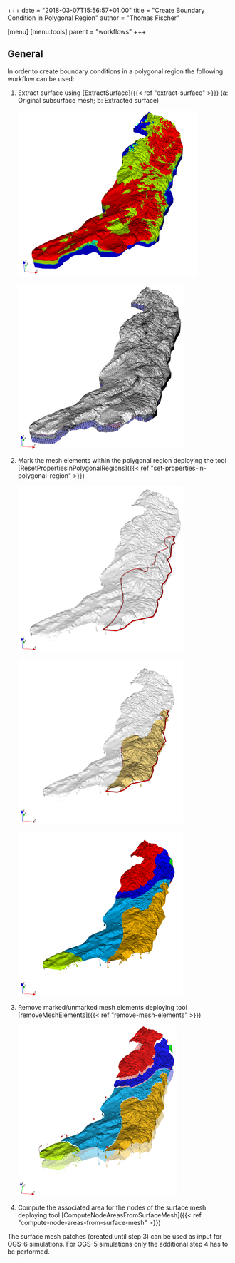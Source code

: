 +++
date = "2018-03-07T15:56:57+01:00"
title = "Create Boundary Condition in Polygonal Region"
author = "Thomas Fischer"

[menu]
  [menu.tools]
    parent = "workflows"
+++

## General

In order to create boundary conditions in a polygonal region the following workflow can be used:

1. Extract surface using [ExtractSurface]({{< ref "extract-surface" >}}) (a: Original subsurface mesh; b: Extracted surface)

    ![Sub-surface mesh](01-SubSurfaceMesh_web.png)

    ![Extracted surface](02-ExtractSurface_Web.png)

2. Mark the mesh elements within the polygonal region deploying the tool [ResetPropertiesInPolygonalRegions]({{< ref "set-properties-in-polygonal-region" >}})

    ![Surface and polygon](03a-MarkedRegionsAtSurface_Web.png)

    ![Marked elements in polygonal region are colored yellow](03b-MarkedRegionsAtSurface_Web.png)

    ![Marked regions visualized by different colors](03c-MarkedRegionsAtSurface_Web.png)

3. Remove marked/unmarked mesh elements deploying tool [removeMeshElements]({{< ref "remove-mesh-elements" >}})

    ![Resulting patches visualized by different colors and z-translations](04-ExtractedRegionPatches_Web.png)

4. Compute the associated area for the nodes of the surface mesh deploying tool [ComputeNodeAreasFromSurfaceMesh]({{< ref "compute-node-areas-from-surface-mesh" >}})

The surface mesh patches (created until step 3) can be used as input for OGS-6 simulations. For OGS-5 simulations only the additional step 4 has to be performed.
